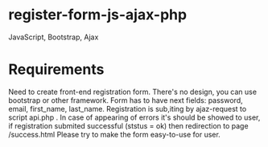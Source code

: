 # register-form-js-ajax-php
JavaScript, Bootstrap, Ajax

# Requirements
Need to create front-end registration form.
There's no design, you can use bootstrap or other framework.
Form has to have next fields: password, email, first_name, last_name.
Registration is sub,iting by ajaz-request to script api.php . 
In case of appearing of errors it's should be showed to user, if registration submited successful (ststus = ok) then redirection to page /success.html
Please try to make the form easy-to-use for user.
